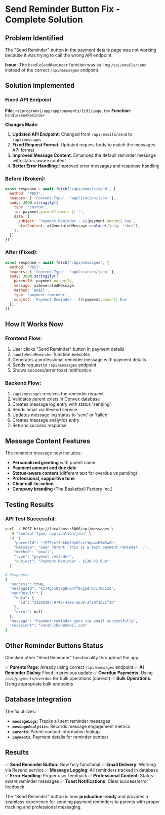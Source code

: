 # Send Reminder Button Fix - Complete Solution

## Problem Identified
The "Send Reminder" button in the payment details page was not working because it was trying to call the wrong API endpoint.

**Issue**: The `handleSendReminder` function was calling `/api/emails/send` instead of the correct `/api/messages` endpoint.

## Solution Implemented

### Fixed API Endpoint
**File**: `ra1programv1/app/app/payments/[id]/page.tsx`
**Function**: `handleSendReminder`

**Changes Made**:
1. **Updated API Endpoint**: Changed from `/api/emails/send` to `/api/messages`
2. **Fixed Request Format**: Updated request body to match the messages API format
3. **Improved Message Content**: Enhanced the default reminder message with status-aware content
4. **Better Error Handling**: Improved error messages and response handling

### Before (Broken):
```javascript
const response = await fetch('/api/emails/send', {
  method: 'POST',
  headers: { 'Content-Type': 'application/json' },
  body: JSON.stringify({
    type: 'custom',
    to: payment.parent?.email || '',
    data: {
      subject: `Payment Reminder - $${payment.amount} Due`,
      htmlContent: aiGeneratedMessage.replace(/\n/g, '<br>'),
    },
  }),
})
```

### After (Fixed):
```javascript
const response = await fetch('/api/messages', {
  method: 'POST',
  headers: { 'Content-Type': 'application/json' },
  body: JSON.stringify({
    parentId: payment.parentId,
    message: aiGeneratedMessage,
    method: 'email',
    type: 'payment_reminder',
    subject: `Payment Reminder - $${payment.amount} Due`
  }),
})
```

## How It Works Now

### Frontend Flow:
1. User clicks "Send Reminder" button in payment details
2. `handleSendReminder` function executes
3. Generates a professional reminder message with payment details
4. Sends request to `/api/messages` endpoint
5. Shows success/error toast notification

### Backend Flow:
1. `/api/messages` receives the reminder request
2. Validates parent exists in Convex database
3. Creates message log entry with status 'sending'
4. Sends email via Resend service
5. Updates message log status to 'sent' or 'failed'
6. Creates message analytics entry
7. Returns success response

## Message Content Features

The reminder message now includes:
- **Personalized greeting** with parent name
- **Payment amount and due date**
- **Status-aware content** (different text for overdue vs pending)
- **Professional, supportive tone**
- **Clear call-to-action**
- **Company branding** (The Basketball Factory Inc.)

## Testing Results

### API Test Successful:
```bash
curl -X POST http://localhost:3000/api/messages \
  -H "Content-Type: application/json" \
  -d '{
    "parentId": "j575pe13bk6q79y02vst3qa4zh7m5w0h",
    "message": "Dear Parent, This is a test payment reminder...",
    "method": "email",
    "type": "payment_reminder",
    "subject": "Payment Reminder - $130.42 Due"
  }'

# Response:
{
  "success": true,
  "messageId": "k174g5xh39g8vqnff9cgadrp717mcz3d",
  "sendResult": {
    "data": {
      "id": "216d838c-974e-438b-a639-2f29f3d2cf1d"
    },
    "error": null
  },
  "message": "Payment reminder sent via email successfully",
  "recipient": "sarah.chen@email.com"
}
```

## Other Reminder Buttons Status

Checked other "Send Reminder" functionality throughout the app:

✅ **Parents Page**: Already using correct `/api/messages` endpoint
✅ **AI Reminder Dialog**: Fixed in previous update
✅ **Overdue Payments**: Using `/api/payments/overdue` for bulk operations (correct)
✅ **Bulk Operations**: Using appropriate bulk endpoints

## Database Integration

The fix utilizes:
- **`messageLogs`**: Tracks all sent reminder messages
- **`messageAnalytics`**: Records message engagement metrics
- **`parents`**: Parent contact information lookup
- **`payments`**: Payment details for reminder context

## Results

✅ **Send Reminder Button**: Now fully functional
✅ **Email Delivery**: Working via Resend service
✅ **Message Logging**: All reminders tracked in database
✅ **Error Handling**: Proper user feedback
✅ **Professional Content**: Status-aware reminder messages
✅ **Toast Notifications**: Clear success/error feedback

The "Send Reminder" button is now **production-ready** and provides a seamless experience for sending payment reminders to parents with proper tracking and professional messaging. 
